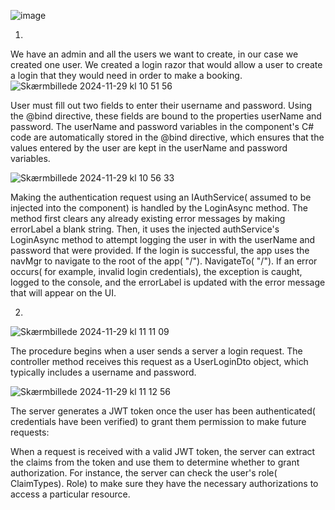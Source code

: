 ![image](https://github.com/user-attachments/assets/c1a1495f-e4cf-4e09-8851-28652cfb8830)

1)
We have an admin and all the users we want to create, in our case we created one user. We created a login razor that would allow a user to create a login that they would need in order to make a booking.
![Skærmbillede 2024-11-29 kl  10 51 56](https://github.com/user-attachments/assets/9da95c91-cc57-43bf-8771-ae727ed4fa02)


User must fill out two fields to enter their username and password. Using the @bind directive, these fields are bound to the properties userName and password. The userName and password variables in the component's C# code are automatically stored in the @bind directive, which ensures that the values entered by the user are kept in the userName and password variables.

![Skærmbillede 2024-11-29 kl  10 56 33](https://github.com/user-attachments/assets/d0c95d5e-7b99-41bd-94ea-61e33d72db59)


Making the authentication request using an IAuthService( assumed to be injected into the component) is handled by the LoginAsync method. The method first clears any already existing error messages by making errorLabel a blank string. Then, it uses the injected authService's LoginAsync method to attempt logging the user in with the userName and password that were provided. If the login is successful, the app uses the navMgr to navigate to the root of the app( "/"). NavigateTo( "/").
If an error occurs( for example, invalid login credentials), the exception is caught, logged to the console, and the errorLabel is updated with the error message that will appear on the UI.


2)

![Skærmbillede 2024-11-29 kl  11 11 09](https://github.com/user-attachments/assets/de32308e-cfe9-49c7-847a-39e3381dbdac)


The procedure begins when a user sends a server a login request. The controller method receives this request as a UserLoginDto object, which typically includes a username and password.

![Skærmbillede 2024-11-29 kl  11 12 56](https://github.com/user-attachments/assets/20a83e52-7681-454c-bd4e-8470ee27973e)


The server generates a JWT token once the user has been authenticated( credentials have been verified) to grant them permission to make future requests:

When a request is received with a valid JWT token, the server can extract the claims from the token and use them to determine whether to grant authorization. For instance, the server can check the user's role( ClaimTypes). Role) to make sure they have the necessary authorizations to access a particular resource.

